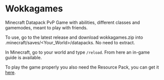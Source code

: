 # Wokkagames

Minecraft Datapack PvP Game with abilities, different classes and gamemodes, meant to play with friends.

To use, go to the latest release and download wokkagames.zip into .minecraft/saves/<Your_World>/datapacks. No need to extract.

In Minecraft, go to your world and type `/reload`. From here an in-game guide is available.

To play the game properly you also need the Resource Pack, you can get it [here](https://github.com/flaviusmus/rauch_texturepack).

